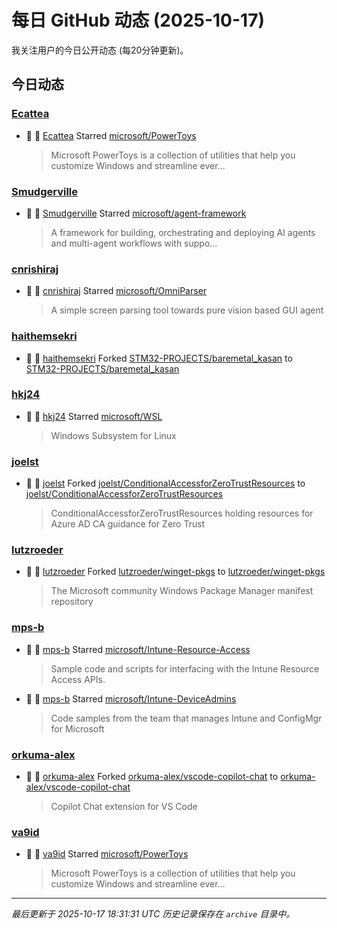# 每日 GitHub 动态 (2025-10-17)

我关注用户的今日公开动态 (每20分钟更新)。

## 今日动态

### [Ecattea](https://github.com/Ecattea)
- 🌟 👤 [Ecattea](https://github.com/Ecattea) Starred [microsoft/PowerToys](https://github.com/microsoft/PowerToys)
  > Microsoft PowerToys is a collection of utilities that help you customize Windows and streamline ever...

### [Smudgerville](https://github.com/Smudgerville)
- 🌟 👤 [Smudgerville](https://github.com/Smudgerville) Starred [microsoft/agent-framework](https://github.com/microsoft/agent-framework)
  > A framework for building, orchestrating and deploying AI agents and multi-agent workflows with suppo...

### [cnrishiraj](https://github.com/cnrishiraj)
- 🌟 👤 [cnrishiraj](https://github.com/cnrishiraj) Starred [microsoft/OmniParser](https://github.com/microsoft/OmniParser)
  > A simple screen parsing tool towards pure vision based GUI agent

### [haithemsekri](https://github.com/haithemsekri)
- 🍴 👤 [haithemsekri](https://github.com/haithemsekri) Forked [STM32-PROJECTS/baremetal_kasan](https://github.com/STM32-PROJECTS/baremetal_kasan) to [STM32-PROJECTS/baremetal_kasan](https://github.com/STM32-PROJECTS/baremetal_kasan)

### [hkj24](https://github.com/hkj24)
- 🌟 👤 [hkj24](https://github.com/hkj24) Starred [microsoft/WSL](https://github.com/microsoft/WSL)
  > Windows Subsystem for Linux

### [joelst](https://github.com/joelst)
- 🍴 👤 [joelst](https://github.com/joelst) Forked [joelst/ConditionalAccessforZeroTrustResources](https://github.com/joelst/ConditionalAccessforZeroTrustResources) to [joelst/ConditionalAccessforZeroTrustResources](https://github.com/joelst/ConditionalAccessforZeroTrustResources)
  >  ConditionalAccessforZeroTrustResources holding resources for Azure AD CA guidance for Zero Trust

### [lutzroeder](https://github.com/lutzroeder)
- 🍴 👤 [lutzroeder](https://github.com/lutzroeder) Forked [lutzroeder/winget-pkgs](https://github.com/lutzroeder/winget-pkgs) to [lutzroeder/winget-pkgs](https://github.com/lutzroeder/winget-pkgs)
  > The Microsoft community Windows Package Manager manifest repository

### [mps-b](https://github.com/mps-b)
- 🌟 👤 [mps-b](https://github.com/mps-b) Starred [microsoft/Intune-Resource-Access](https://github.com/microsoft/Intune-Resource-Access)
  > Sample code and scripts for interfacing with the Intune Resource Access APIs.
- 🌟 👤 [mps-b](https://github.com/mps-b) Starred [microsoft/Intune-DeviceAdmins](https://github.com/microsoft/Intune-DeviceAdmins)
  > Code samples from the team that manages Intune and ConfigMgr for Microsoft

### [orkuma-alex](https://github.com/orkuma-alex)
- 🍴 👤 [orkuma-alex](https://github.com/orkuma-alex) Forked [orkuma-alex/vscode-copilot-chat](https://github.com/orkuma-alex/vscode-copilot-chat) to [orkuma-alex/vscode-copilot-chat](https://github.com/orkuma-alex/vscode-copilot-chat)
  > Copilot Chat extension for VS Code

### [va9id](https://github.com/va9id)
- 🌟 👤 [va9id](https://github.com/va9id) Starred [microsoft/PowerToys](https://github.com/microsoft/PowerToys)
  > Microsoft PowerToys is a collection of utilities that help you customize Windows and streamline ever...


---
*最后更新于 2025-10-17 18:31:31 UTC*
*历史记录保存在 `archive` 目录中。*
